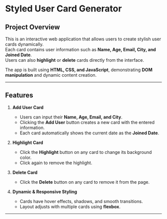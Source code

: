 # Styled User Card Generator

## Project Overview
This is an interactive web application that allows users to create stylish user cards dynamically.  
Each card contains user information such as **Name, Age, Email, City, and Joined Date**.  
Users can also **highlight** or **delete** cards directly from the interface.

The app is built using **HTML, CSS, and JavaScript**, demonstrating **DOM manipulation** and dynamic content creation.

---

## Features

1. **Add User Card**
   - Users can input their **Name, Age, Email, and City**.
   - Clicking the **Add User** button creates a new card with the entered information.
   - Each card automatically shows the current date as the **Joined Date**.

2. **Highlight Card**
   - Click the **Highlight** button on any card to change its background color.
   - Click again to remove the highlight.

3. **Delete Card**
   - Click the **Delete** button on any card to remove it from the page.

4. **Dynamic & Responsive Styling**
   - Cards have hover effects, shadows, and smooth transitions.
   - Layout adjusts with multiple cards using **flexbox**.

---



